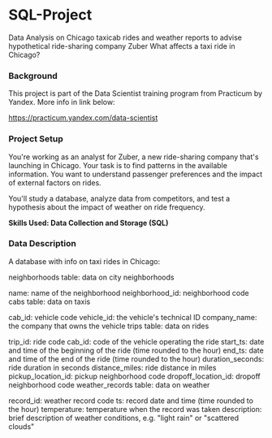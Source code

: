 # SQL-Project
Data Analysis on Chicago taxicab rides and weather reports to advise hypothetical ride-sharing company Zuber
What affects a taxi ride in Chicago?

### Background
This project is part of the Data Scientist training program from Practicum by Yandex. More info in link below:

https://practicum.yandex.com/data-scientist

### Project Setup
You're working as an analyst for Zuber, a new ride-sharing company that's launching in Chicago. Your task is to find patterns in the available information. You want to understand passenger preferences and the impact of external factors on rides.

You'll study a database, analyze data from competitors, and test a hypothesis about the impact of weather on ride frequency.

**Skills Used: Data Collection and Storage (SQL)**

### Data Description
A database with info on taxi rides in Chicago:

neighborhoods table: data on city neighborhoods

name: name of the neighborhood
neighborhood_id: neighborhood code
cabs table: data on taxis

cab_id: vehicle code
vehicle_id: the vehicle's technical ID
company_name: the company that owns the vehicle
trips table: data on rides

trip_id: ride code
cab_id: code of the vehicle operating the ride
start_ts: date and time of the beginning of the ride (time rounded to the hour)
end_ts: date and time of the end of the ride (time rounded to the hour)
duration_seconds: ride duration in seconds
distance_miles: ride distance in miles
pickup_location_id: pickup neighborhood code
dropoff_location_id: dropoff neighborhood code
weather_records table: data on weather

record_id: weather record code
ts: record date and time (time rounded to the hour)
temperature: temperature when the record was taken
description: brief description of weather conditions, e.g. "light rain" or "scattered clouds"
